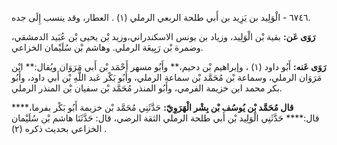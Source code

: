 ٦٧٤٦ - الْوَلِيد بن يَزِيد بن أَبي طلحة الربعي الرملي (١) . العطار، وقد ينسب إِلَى جده.

**رَوَى عَن:** بقية بْن الْوَلِيد، وزياد بن يونس الاسكندراني،وزيد بْن يحيى بْن عُبَيد الدمشقي، وضمرة بْن رَبِيعَة الرملي. وهاشم بْن سُلَيْمان الخزاعي.

**رَوَى عَنه:** أَبُو داود (١) ، وإبراهيم بْن دحيم،** وأَبُو مسهر أَحْمَد بْن أَبي مَرَوَان ويُقال:** ابْن مَرَوَان الرملي، وسماعة بْن مُحَمَّد بْن سماعة الرملي، وأَبُو بَكْر عَبد اللَّهِ بْن أَبي داود، وأَبُو بكر محمد ابن خزيمة الفرمي، وأَبُو المنذر مُحَمَّد بْن سفيان بْن المنذر الرملي.

**قال مُحَمَّد بْن يُوسُف بْن بِشْر الْهَرَوِيّ:** حَدَّثَنِي مُحَمَّد بْن خزيمة أَبُو بَكْر بفرما،**** قال:**** حَدَّثَنِي الْوَلِيد بْن أَبي طلحة الرملي الثقة الرضي، قال: حَدَّثَنَا هاشم بْن سُلَيْمان الخزاعي بحديث ذكره (٢) .